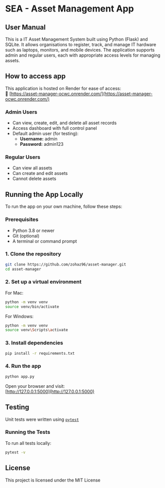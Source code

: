 # SEA - Asset Management App

## User Manual

This is a IT Asset Management System built using Python (Flask) and SQLite. It allows organisations to register, track, and manage IT hardware such as laptops, monitors, and mobile devices. The application supports admin and regular users, each with appropriate access levels for managing assets.

## How to access app

This application is hosted on Render for ease of access:  
🔗 [https://asset-manager-ocwc.onrender.com/](https://asset-manager-ocwc.onrender.com/)

### Admin Users
- Can view, create, edit, and delete all asset records
- Access dashboard with full control panel
- Default admin user (for testing):
  - **Username:** admin
  - **Password:** admin123

### Regular Users
- Can view all assets
- Can create and edit assets
- Cannot delete assets

## Running the App Locally

To run the app on your own machine, follow these steps:

### Prerequisites
- Python 3.8 or newer
- Git (optional)
- A terminal or command prompt

### 1. Clone the repository
```bash
git clone https://github.com/zohaz96/asset-manager.git
cd asset-manager
```

### 2. Set up a virtual environment
For Mac:
```bash
python -m venv venv
source venv/bin/activate
```
For Windows:
```bash
python -m venv venv
source venv\Scripts\activate
```

### 3. Install dependencies
```bash
pip install -r requirements.txt
```

### 4. Run the app
```bash
python app.py
```

Open your browser and visit:  
[http://127.0.0.1:5000](http://127.0.0.1:5000)

## Testing

Unit tests were written using [`pytest`](https://docs.pytest.org/)

### Running the Tests

To run all tests locally:

```bash
pytest -v
```

## License

This project is licensed under the MIT License